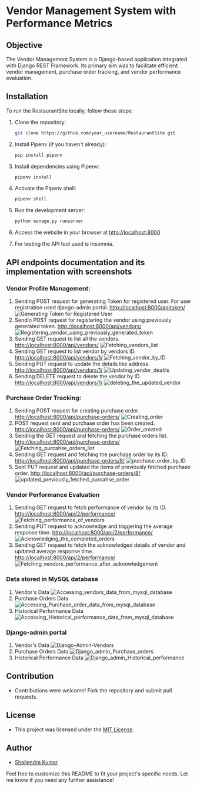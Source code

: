 # Vendor Management System with Performance Metrics

## Objective
The Vendor Management System is a Django-based application integrated with Django REST Framework. Its primary aim was to facilitate efficient vendor management, purchase order tracking, and vendor performance evaluation.

## Installation

To run the RestaurantSite locally, follow these steps:

1. Clone the repository:

    ```bash
    git clone https://github.com/your_username/RestaurantSite.git
    ```


2. Install Pipenv (if you haven't already):

    ```bash
    pip install pipenv
    ```

3. Install dependencies using Pipenv:

    ```bash
    pipenv install
    ```

4. Activate the Pipenv shell:

    ```bash
    pipenv shell
    ```


5. Run the development server:

    ```bash
    python manage.py runserver
    ```

6. Access the website in your browser at [http://localhost:8000](http://localhost:8000)
7. For testing the API tool used is Insomnia.

## API endpoints documentation and its implementation with screenshots
### Vendor Profile Management:

1. Sending POST request for generating Token for registered user. For user registration used django-admin portal.  [http://localhost:8000/apitoken/](http://localhost:8000/apitoken/)
  ![Generating Token for Registered User](Screenshots/Generating_token_for_registered_user.png)
2. Sendin POST request for registering the vendor using previously generated token. [http://localhost:8000/api/vendors/](http://localhost:8000/api/vendors/)
  ![Registering_vendor_using_previously_generated_token](Screenshots/Registering_vendor_using_previously_generated_token.png)
3. Sending GET request to list all the vendors.  [http://localhost:8000/api/vendors/](http://localhost:8000/api/vendors/)
   ![Fetching_vendors_list](Screenshots/Fetching_vendors_list.png)
4. Sending GET request to list vendor by vendors ID. [http://localhost:8000/api/vendors/1/](http://localhost:8000/api/vendors/1)
   ![Fetching_vendor_by_ID](Screenshots/Fetching_vendor_by_ID.png)
5. Sending PUT request to update the details like address. [http://localhost:8000/api/vendors/1/](http://localhost:8000/api/vendors/1/)
   ![Updating_vendor_deatils](Screenshots/Updated_vendors_deatils.png)
6. Sending DELETE request to delete the vendor by ID.  [http://localhost:8000/api/vendors/1/](http://localhost:8000/api/vendors/1/)
   ![deleting_the_updated_vendor](Screenshots/deleting_the_updated_vendor.png)

### Purchase Order Tracking:
1. Sending POST request for creating purchase order. [http://localhost:8000/api/purchase-orders/](http://localhost:8000/api/purchase-orders/)
   ![Creating_order](Screenshots/Creating_order.png)
2. POST request sent and purchase order has been created. [http://localhost:8000/api/purchase-orders/](http://localhost:8000/api/purchase-orders/)
   ![Order_created](Screenshots/Order_created.png)
3. Sending the GET request and fetching the purchase orders list. [http://localhost:8000/api/purchase-orders/](http://localhost:8000/api/purchase-orders/)
   ![Fetching_purcahse_orders_list](Screenshots/Fetching_purcahse_orders_list.png)
4. Sending GET request and fetching the purchase order by its ID.  [http://localhost:8000/api/purchase-orders/8/](http://localhost:8000/api/purchase-orders/8/)
   ![purchase_order_by_ID](Screenshots/purchase_order_by_ID.png)
5. Sent PUT request and updated the items of previously fetched purchase order. [http://localhost:8000/api/purchase-orders/8/](http://localhost:8000/api/purchase-orders/8/)
   ![updated_previously_fetched_purcahse_order](Screenshots/updated_previously_fetched_purcahse_order.png)

### Vendor Performance Evaluation

1. Sending GET request to fetch performance of vendor by its ID.  [http://localhost:8000/api/2/performance/](http://localhost:8000/api/2/performance/)
   ![Fetching_performance_of_vendors](Screenshots/Fetching_performance_of_vendors.png)
2. Sending PUT request to acknowledge and triggering the average response time. [http://localhost:8000/api/2/performance/](http://localhost:8000/api/2/performance/)
   ![Acknowledging_the_completed_orders](Screenshots/Acknowledging_the_completed_orders.png)
3. Sending GET request to fetch the acknowledged details of vendor and updated average response time. [http://localhost:8000/api/2/performance/](http://localhost:8000/api/2/performance/)
   ![Fetching_vendors_performance_after_acknowledgement](Screenshots/Fetching_vendors_performance_after_acknowledgement.png)

### Data stored in MySQL database
1. Vendor's Data
   ![Accessing_vendors_data_from_mysql_database](Screenshots/Accessing_vendors_data_from_mysql_database.png)
2. Purchase Orders Data
   ![Accessing_Purchase_order_data_from_mysql_database](Screenshots/Accessing_Purchase_order_data_from_mysql_database.png)
3. Historical Performance Data
   ![Accessing_Historical_performance_data_from_mysql_database](Screenshots/Accessing_Historical_performance_data_from_mysql_database.png)


### Django-admin portal
1. Vendor's Data
   ![Django-Admin-Vendors](Screenshots/Django-Admin-Vendors.png)
2. Purchase Orders Data
![Django_admin_Purchase_orders](Screenshots/Django_admin_Purchase_orders.png)
3. Historical Performance Data
![Django_admin_Historical_performance](Screenshots/Django_admin_Historical_performance.png)
## Contribution
- Contributions were welcome! Fork the repository and submit pull requests.

## License
- This project was licensed under the [MIT License](LICENSE).

## Author
- [Shailendra Kumar](https://github.com/shail840)

Feel free to customize this README to fit your project's specific needs. Let me know if you need any further assistance!
